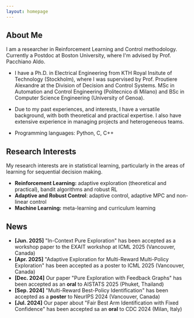 ```yaml
---
layout: homepage
---
```


## About Me

I am a researcher in Reinforcement Learning and Control methodology. Currently a Postdoc at Boston University, where I'm advised by Prof. Pacchiano Aldo. 


- I have a Ph.D. in Electrical Engineering from KTH Royal Insitute of Technology (Stockholm), where I was supervised by Prof. Proutiere Alexandre at the Division of Decision and Control Systems.  MSc in Automation and Control Engineering (Politecnico di Milano) and BSc in Computer Science Engineering (University of Genoa).

- Due to my past experiences, and interests, I have a versatile background, with both theoretical and practical expertise. I also have extensive experience in managing projects and heterogeneous teams. 

- Programming languages: Python, C, C++

## Research Interests

My research interests are in statistical learning, particularly in the areas of learning for sequential decision making.

- **Reinforcement Learning:** adaptive exploration (theoretical and practical), bandit algorithms and robust RL
- **Adaptive and Robust Control**: adaptive control, adaptive MPC and non-linear control
- **Machine Learning:** meta-learning and curriculum learning

## News

- **[Jun. 2025]**  "In-Context Pure Exploration" has been accepted as a workshop paper to the EXAIT workshop at ICML 2025 (Vancouver, Canada)
- **[Apr. 2025]**  "Adaptive Exploration for Multi-Reward Multi-Policy Exploration" has been accepted as a poster to ICML 2025 (Vancouver, Canada)
- **[Dec. 2024]** Our paper "Pure Exploration with Feedback Graphs" has been accepted as an **oral** to AISTATS 2025 (Phuket, Thailand)
- **[Sep. 2024]** "Multi-Reward Best-Policy Identification" has been accepted as a **poster** to NeurIPS 2024 (Vancouver, Canada)
- **[Jul. 2024]** Our paper about "Fair Best Arm Identification with Fixed Confidence" has been accepted sa an **oral** to CDC 2024 (Milan, Italy)
